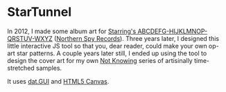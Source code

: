 # StarTunnel

In 2012, I made some album art for [Starring's ABCDEFG-HIJKLMNOP-QRSTUV-WXYZ](https://starringmusic.bandcamp.com/releases) ([Northern Spy Records](https://northernspyrecords.bandcamp.com/)).  Three years later, I designed this little interactive JS tool so that you, dear reader, could make your own op-art star patterns.  A couple years later still, I ended up using the tool to design the cover art for my own [Not Knowing](https://alexness.bandcamp.com/album/not-knowing) series of artisinally time-stretched samples.

It uses [dat.GUI](https://github.com/dataarts/dat.gui) and [HTML5 Canvas](https://en.wikipedia.org/wiki/Canvas_element).
